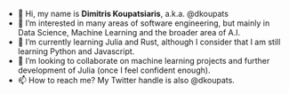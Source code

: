 - 👋 Hi, my name is **Dimitris Koupatsiaris**, a.k.a. @dkoupats
- 👀 I’m interested in many areas of software engineering, but mainly in Data Science, Machine Learning and the broader area of A.I.
- 🌱 I’m currently learning Julia and Rust, although I consider that I am still learning Python and Javascript.
- 💞️ I’m looking to collaborate on machine learning projects and further development of Julia (once I feel confident enough). 
- 📫 How to reach me? My Twitter handle is also @dkoupats.

<!---
dkoupats/dkoupats is a ✨ special ✨ repository because its `README.md` (this file) appears on your GitHub profile.
You can click the Preview link to take a look at your changes.
--->
